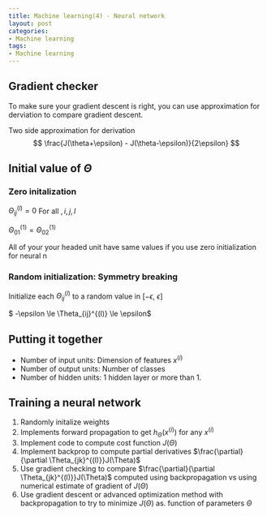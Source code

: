 ```yaml
---
title: Machine learning(4) - Neural network
layout: post
categories:
- Machine learning
tags:
- Machine learning
---
```





<!--more-->

## Gradient checker



To make sure your gradient descent is right, you can use approximation for derviation to compare gradient descent.



Two side approximation for derivation
$$
\frac{J(\theta+\epsilon) - J(\theta-\epsilon)}{2\epsilon}
$$





## Initial value of $\Theta$



### Zero initalization

$\Theta_{ij}^{(l)}=0$ For all $,i,j,l$

$\Theta_{01}^{(1)} = \Theta^{(1)}_{02}$



All of your your headed unit have same values if you use zero initialization for neural n



### Random initialization: Symmetry breaking

Initialize each $\Theta^{(l)}_{ij}$ to a random value in [$-\epsilon$, $\epsilon$]

$ -\epsilon \le \Theta_{ij}^{(l)} \le \epsilon$



## Putting it together



- Number of input units: Dimension of features $x^{(i)}$
- Number of output units: Number of classes
- Number of hidden units: 1 hidden layer or more than 1.



## Training a neural network

1. Randomly initalize weights
2. Implements forward propagation to get $h_\Theta(x^{(i)})$ for any $x^{(i)}$
3. Implement code to compute cost function $J(\Theta)$
4. Implement backprop to compute partial derivatives $\frac{\partial}{\partial \Theta_{jk}^{(l)}}J(\Theta)$
5. Use gradient checking to compare $\frac{\partial}{\partial \Theta_{jk}^{(l)}}J(\Theta)$ computed using backpropagation vs using numerical estimate of gradient of $J(\Theta)$
6. Use gradient descent or advanced optimization method with backpropagation to try to minimize $J(\Theta)$ as. function of parameters $\Theta$

